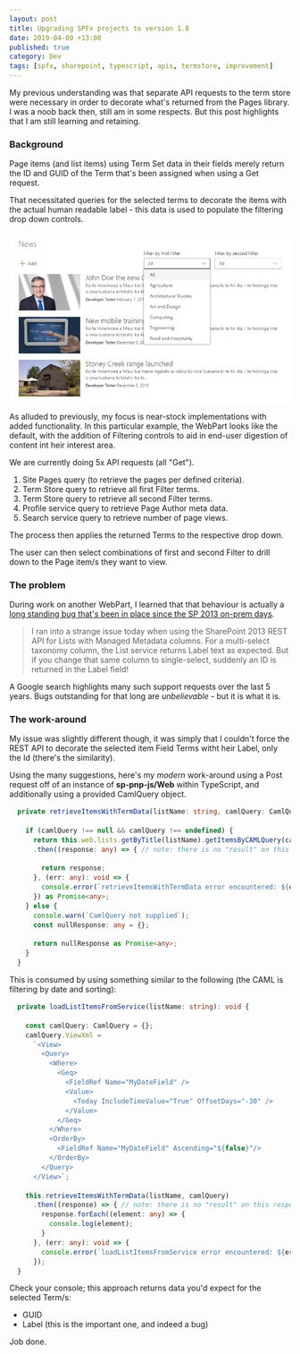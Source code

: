 ```yaml
---
layout: post
title: Upgrading SPFx projects to version 1.8
date: 2019-04-09 +13:00
published: true
category: Dev
tags: [spfx, sharepoint, typescript, apis, termstore, improvement]
---
```



My previous understanding was that separate API requests to the term store were necessary in order to decorate what's returned from the Pages library. I was a noob back then, still am in some respects. But this post highlights that I am still learning and retaining.


### Background

Page items (and list items) using Term Set data in their fields merely return the ID and GUID of the Term that's been assigned when using a Get request.

That necessitated queries for the selected terms to decorate the items with the actual human readable label - this data is used to populate the filtering drop down controls.

![SPFx News WebPart improved with filtering controls](/img/spfx-news-improvements.jpg)

As alluded to previously, my focus is near-stock implementations with added functionality. In this particular example, the WebPart looks like the default, with the addition of Filtering controls to aid in end-user digestion of content int heir interest area.

We are currently doing 5x API requests (all "Get").

1) Site Pages query (to retrieve the pages per defined criteria).
2) Term Store query to retrieve all first Filter terms.
3) Term Store query to retrieve all second Filter terms.
4) Profile service query to retrieve Page Author meta data.
5) Search service query to retrieve number of page views.

The process then applies the returned Terms to the respective drop down.

The user can then select combinations of first and second Filter to drill down to the Page item/s they want to view.


### The problem

During work on another WebPart, I learned that that behaviour is actually a [long standing bug that's been in place since the SP 2013 on-prem days](https://social.msdn.microsoft.com/Forums/office/en-US/aa561460-c8d0-4f26-8f28-e77680f42b8b/taxonomy-field-label-when-retrieved-via-rest-is-actually-id?forum=sharepointdevelopment).

> I ran into a strange issue today when using the SharePoint 2013 REST API for Lists with Managed Metadata columns.  For a multi-select taxonomy column, the List service returns Label text as expected.  But if you change that same column to single-select, suddenly an ID is returned in the Label field!

A Google search highlights many such support requests over the last 5 years. Bugs outstanding for that long are *unbelievable* - but it is what it is.


### The work-around

My issue was slightly different though, it was simply that I couldn't force the REST API to decorate the selected item Field Terms witht heir Label, only the Id (there's the similarity).

Using the many suggestions, here's my *modern* work-around using a Post request off of an instance of **sp-pnp-js/Web** within TypeScript, and additionally using a provided CamlQuery object.

~~~ts
  private retrieveItemsWithTermData(listName: string, camlQuery: CamlQuery): Promise<any> {

    if (camlQuery !== null && camlQuery !== undefined) {
      return this.web.lists.getByTitle(listName).getItemsByCAMLQuery(camlQuery, "FieldValuesAsText")
      .then((response: any) => { // note: there is no "result" on this response object so checking whether the request fails isn't possible - you may need to further work around this

        return response;
      }, (err: any): void => {
        console.error(`retrieveItemsWithTermData error encountered: ${err}`);
      }) as Promise<any>;
    } else {
      console.warn(`CamlQuery not supplied`);
      const nullResponse: any = {};

      return nullResponse as Promise<any>;
    }
  }
~~~

This is consumed by using something similar to the following (the CAML is filtering by date and sorting):

~~~ts
  private loadListItemsFromService(listName: string): void {

    const camlQuery: CamlQuery = {};
    camlQuery.ViewXml =
      `<View>
        <Query>
          <Where>
            <Geq>
              <FieldRef Name="MyDateField" />
              <Value>
                <Today IncludeTimeValue="True" OffsetDays="-30" />
              </Value>
            </Geq>
          </Where>
          <OrderBy>
            <FieldRef Name="MyDateField" Ascending="${false}"/>
          </OrderBy>
        </Query>
      </View>`;

    this.retrieveItemsWithTermData(listName, camlQuery)
      .then((response) => { // note: there is no "result" on this response object
        response.forEach((element: any) => {
          console.log(element);
        }
      }, (err: any): void => {
        console.error(`loadListItemsFromService error encountered: ${err}`);
      });
  }
~~~

Check your console; this approach returns data you'd expect for the selected Term/s:
- GUID
- Label (this is the important one, and indeed a bug)

Job done.
